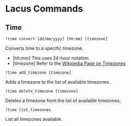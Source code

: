 # Lacus Commands

## Time

`!time convert [dd/mm/yyyy] [hh:mm] [timezone]`

Converts time to a specific timezone.

- [hh:mm] This uses 24-hour notation.
- [timezone] Refer to the [Wikipedia Page on Timezones](https://en.wikipedia.org/wiki/List_of_tz_database_time_zones)

`!time add_timezone [timezone]`

Adds a timezone to the list of available timezones.

`!time delete_timezone [timezone]`

Deletes a timezone from the list of available timezones.

`!time list_timezones`

List all timezones available.
